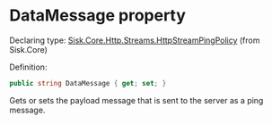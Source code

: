 <!--

Copyrights 2023 Sisk Framework - CypherPotato
Published under MIT license

!!! DO NOT EDIT THIS FILE !!!
This file was generated by a tool in the Sisk package. To edit the information in this documentation,
edit the XML documentation present in the Sisk source code.

-->


# DataMessage property

Declaring type: [Sisk.Core.Http.Streams.HttpStreamPingPolicy](/read?q=/contents/spec/Sisk.Core.Http.Streams.HttpStreamPingPolicy.md) (from Sisk.Core)


Definition:

```cs
public string DataMessage { get; set; }
```

Gets or sets the payload message that is sent to the server as a ping message.

